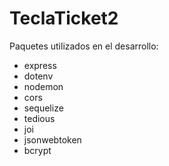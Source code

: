 # TeclaTicket2

Paquetes utilizados en el desarrollo:
- express
- dotenv
- nodemon
- cors
- sequelize
- tedious
- joi
- jsonwebtoken
- bcrypt